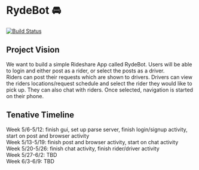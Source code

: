 # RydeBot :oncoming_automobile:
[![Build Status](https://travis-ci.org/zedtang/RydeBot.svg?branch=master)](https://travis-ci.org/zedtang/RydeBot)


## Project Vision  
We want to build a simple Rideshare App called RydeBot. Users will be able to login and either post as a rider, or select the posts as a driver.   
Riders can post their requests which are shown to drivers. Drivers can view the riders locations/request schedule and select the rider they would like to pick up. They can also chat with riders. Once selected, navigation is started on their phone.

## Tenative Timeline
Week 5/6-5/12: finish gui, set up parse server, finish login/signup activity, start on post and browser activity  
Week 5/13-5/19: finish post and browser activity, start on chat activity  
Week 5/20-5/26: finish chat activity, finish rider/driver activity  
Week 5/27-6/2: TBD  
Week 6/3-6/9: TBD  
